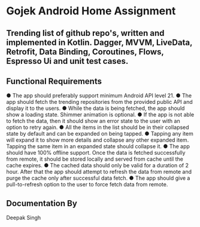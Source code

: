 # Gojek Android Home Assignment
## Trending list of github repo's, written and implemented in Kotlin. Dagger, MVVM, LiveData, Retrofit, Data Binding, Coroutines, Flows, Espresso Ui and unit test cases.

## Functional Requirements
● The app should preferably support minimum Android API level 21.
● The app should fetch the trending repositories from the provided public API and display it to the
users.
● While the data is being fetched, the app should show a loading state. Shimmer animation is
optional.
● If the app is not able to fetch the data, then it should show an error state to the user with an
option to retry again.
● All the items in the list should be in their collapsed state by default and can be expanded on
being tapped.
● Tapping any item will expand it to show more details and collapse any other expanded item.
Tapping the same item in an expanded state should collapse it.
● The app should have 100% offline support. Once the data is fetched successfully from remote, it
should be stored locally and served from cache until the cache expires.
● The cached data should only be valid for a duration of 2 hour. After that the app should attempt
to refresh the data from remote and purge the cache only after successful data fetch.
● The app should give a pull-to-refresh option to the user to force fetch data from remote.

## Documentation By
Deepak Singh
